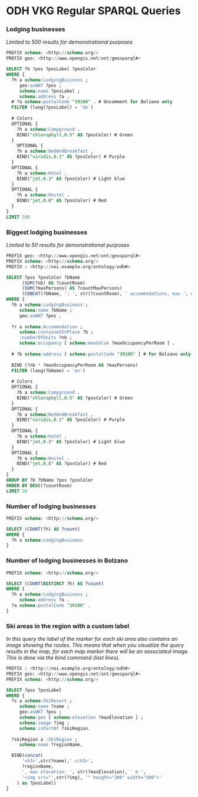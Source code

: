 # ODH VKG Regular SPARQL Queries

### Lodging businesses
*Limited to 500 results for demonstrational purposes*
```sql
PREFIX schema: <http://schema.org/>
PREFIX geo: <http://www.opengis.net/ont/geosparql#>

SELECT ?h ?pos ?posLabel ?posColor 
WHERE {
  ?h a schema:LodgingBusiness ; 
     geo:asWKT ?pos ; 
     schema:name ?posLabel ; 
     schema:address ?a .
  # ?a schema:postalCode "39100" . # Uncomment for Bolzano only
  FILTER (lang(?posLabel) = 'de')
  
  # Colors
  OPTIONAL {
    ?h a schema:Campground .
    BIND("chlorophyll,0.5" AS ?posColor) # Green
  }
    OPTIONAL {
    ?h a schema:BedAndBreakfast .
    BIND("viridis,0.1" AS ?posColor) # Purple
  }
  OPTIONAL {
    ?h a schema:Hotel .
    BIND("jet,0.3" AS ?posColor) # Light blue
  }
  OPTIONAL {
    ?h a schema:Hostel .
    BIND("jet,0.8" AS ?posColor) # Red
  }
}
LIMIT 500
```

### Biggest lodging businesses
*Limited to 50 results for demonstrational purposes*
```sql
PREFIX geo: <http://www.opengis.net/ont/geosparql#>
PREFIX schema: <http://schema.org/>
PREFIX : <http://noi.example.org/ontology/odh#>

SELECT ?pos ?posColor ?bName
      (SUM(?nb) AS ?countRoom) 
      (SUM(?maxPersons) AS ?countMaxPersons) 
      (CONCAT(?bName, ': ', str(?countRoom), ' accommodations, max ', str(?countMaxPersons), ' guests') AS ?posLabel)  
WHERE {
  ?b a schema:LodgingBusiness ; 
     schema:name ?bName ; 
     geo:asWKT ?pos .
  
  ?r a schema:Accommodation ; 
     schema:containedInPlace ?b ; 
     :numberOfUnits ?nb ; 
     schema:occupancy [ schema:maxValue ?maxOccupancyPerRoom ] .
  
  # ?b schema:address [ schema:postalCode "39100" ] # For Bolzano only
  
  BIND (?nb * ?maxOccupancyPerRoom AS ?maxPersons)
  FILTER (lang(?bName) = 'en')
  
  # Colors
  OPTIONAL {
    ?b a schema:Campground .
    BIND("chlorophyll,0.5" AS ?posColor) # Green
  }
  OPTIONAL {
    ?b a schema:BedAndBreakfast .
    BIND("viridis,0.1" AS ?posColor) # Purple
  }
  OPTIONAL {
    ?b a schema:Hotel .
    BIND("jet,0.3" AS ?posColor) # Light blue
  }
  OPTIONAL {
    ?b a schema:Hostel .
    BIND("jet,0.8" AS ?posColor) # Red
  }
} 
GROUP BY ?b ?bName ?pos ?posColor
ORDER BY DESC(?countRoom)
LIMIT 50
```

### Number of lodging businesses 
```sql
PREFIX schema: <http://schema.org/>

SELECT (COUNT(?h) AS ?count) 
WHERE {
  ?h a schema:LodgingBusiness 
}
```

### Number of lodging businesses in Bolzano
```sql
PREFIX schema: <http://schema.org/>

SELECT (COUNT(DISTINCT ?h) AS ?count) 
WHERE {
  ?h a schema:LodgingBusiness ; 
     schema:address ?a .
  ?a schema:postalCode "39100" .
}
```

### Ski areas in the region with a custom label
*In this query the label of the marker for each ski area also contains an image showing the routes.
This means that when you visualize the query results in the map, for each map marker there will be an associated image. This is done via the bind command (last lines).*
```sql
PREFIX : <http://noi.example.org/ontology/odh#>
PREFIX geo: <http://www.opengis.net/ont/geosparql#>
PREFIX schema: <http://schema.org/>

SELECT ?pos ?posLabel 
WHERE {
  ?s a schema:SkiResort ; 
     schema:name ?name ; 
     geo:asWKT ?pos ; 
     schema:geo [ schema:elevation ?maxElevation ] ; 
     schema:image ?img ; 
     schema:isPartOf ?skiRegion. 
  
  ?skiRegion a :SkiRegion ; 
     schema:name ?regionName.

  BIND(concat(
      '<h3>',str(?name),' </h3>',
      ?regionName,
      ', max elevation: ', str(?maxElevation), ' m ',
      '<img src="',str(?img), '" height="300" width="300">'
    ) as ?posLabel)
}
```
